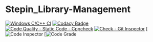 # Stepin_Library-Management


[![Windows C/C++ CI](https://github.com/LakshmiBagali/Stepin_Library-Management/actions/workflows/c-cpp.yml/badge.svg)](https://github.com/LakshmiBagali/Stepin_Library-Management/actions/workflows/c-cpp.yml)
[![Codacy Badge](https://app.codacy.com/project/badge/Grade/26f287fcf37348628d72e93cde25f00c)](https://www.codacy.com/gh/LakshmiBagali/Stepin_Library-Management/dashboard?utm_source=github.com&amp;utm_medium=referral&amp;utm_content=LakshmiBagali/Stepin_Library-Management&amp;utm_campaign=Badge_Grade)
[![Code Quality - Static Code - Cppcheck](https://github.com/LakshmiBagali/Stepin_Library-Management/actions/workflows/c-cppcheck.yml/badge.svg)](https://github.com/LakshmiBagali/Stepin_Library-Management/actions/workflows/c-cppcheck.yml)
[![Check - Git Inspector](https://github.com/Anvithagreddy/Project_ltts/actions/workflows/arc-gitinspector.yml/badge.svg)](https://github.com/Anvithagreddy/Project_ltts/actions/workflows/arc-gitinspector.yml)
[![Code Inspector](https://www.code-inspector.com/project/27597/score/svg)
[![Code Grade](https://www.code-inspector.com/project/27597/status/svg)










